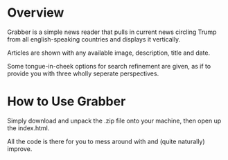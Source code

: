 # Overview

Grabber is a simple news reader that pulls in current news circling Trump from all english-speaking countries and displays it vertically.

Articles are shown with any available image, description, title and date.

Some tongue-in-cheek options for search refinement are given, as if to provide you with three wholly seperate perspectives.

# How to Use Grabber

Simply download and unpack the .zip file onto your machine, then open up the index.html.

All the code is there for you to mess around with and (quite naturally) improve.
